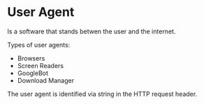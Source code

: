 # User Agent

Is a software that stands betwen the user and the internet. 

Types of user agents:
- Browsers
- Screen Readers
- GoogleBot
- Download Manager

The user agent is identified via string in the HTTP request header.

